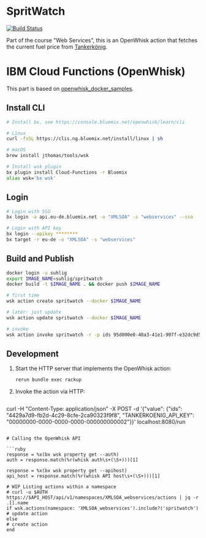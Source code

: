 # SpritWatch

[![Build Status](https://travis-ci.org/uhlig-it/spritwatch.svg?branch=master)](https://travis-ci.org/uhlig-it/spritwatch)

Part of the course "Web Services", this is an OpenWhisk action that fetches the current fuel price from [Tankerkönig](https://creativecommons.tankerkoenig.de).

# IBM Cloud Functions (OpenWhisk)

This part is based on [openwhisk_docker_samples](https://github.com/gekola/openwhisk_docker_samples/tree/master/ruby_sinatra).

## Install CLI

```bash
# Install bx, see https://console.bluemix.net/openwhisk/learn/cli

# Linux
curl -fsSL https://clis.ng.bluemix.net/install/linux | sh

# macOS
brew install jthomas/tools/wsk

# Install wsk plugin
bx plugin install Cloud-Functions -r Bluemix
alias wsk='bx wsk'
```

## Login

```bash
# Login with SSO
bx login -a api.eu-de.bluemix.net -o "XMLSOA" -s "webservices" --sso

# Login with API key
bx login --apikey ********
bx target -r eu-de -o "XMLSOA" -s "webservices"
```

## Build and Publish

```bash
docker login -u suhlig
export IMAGE_NAME=suhlig/spritwatch
docker build -t $IMAGE_NAME . && docker push $IMAGE_NAME

# first time
wsk action create spritwatch --docker $IMAGE_NAME

# later: just update
wsk action update spritwatch --docker $IMAGE_NAME

# invoke
wsk action invoke spritwatch -r -p ids 95d000e0-48a3-41e1-907f-e32dc9d58525,51d4b53f-a095-1aa0-e100-80009459e03a
```

## Development

1. Start the HTTP server that implements the OpenWhisk action:

   ```bash
   rerun bundle exec rackup
   ```

1. Invoke the action via HTTP:

   ```bash
  curl -H "Content-Type: application/json" -X POST -d '{"value": {"ids": "4429a7d9-fb2d-4c29-8cfe-2ca90323f9f8", "TANKERKOENIG_API_KEY": "00000000-0000-0000-0000-000000000002"}}' localhost:8080/run
   ```

# Calling the OpenWhisk API

```ruby
response = %x(bx wsk property get --auth)
auth = response.match(%r(whisk auth\s+(\S+)))[1]

response = %x(bx wsk property get --apihost)
api_host = response.match(%r(whisk API host\s+(\S+)))[1]

# WIP Listing actions within a namespace
# curl -u $AUTH https://$API_HOST/api/v1/namespaces/XMLSOA_webservices/actions | jq -r .[].name
if wsk.actions(namespace: 'XMLSOA_webservices').include?('spritwatch')
  # update action
else
  # create action
end
```
